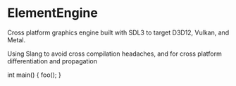 # ElementEngine

Cross platform graphics engine built with SDL3 to target D3D12, Vulkan, and Metal.

Using Slang to avoid cross compilation headaches, and for cross platform differentiation and propagation

int main() {
foo();
}
